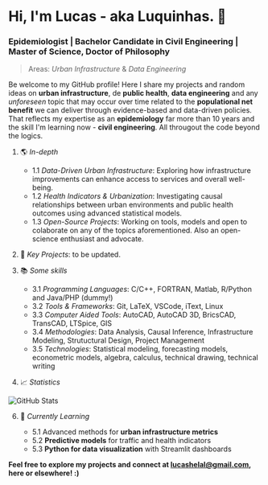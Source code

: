 # Hi, I'm Lucas - aka Luquinhas. 👋

### Epidemiologist | Bachelor Candidate in Civil Engineering | Master of Science, Doctor of Philosophy

> Areas: _Urban Infrastructure_ & _Data Engineering_ 

Be welcome to my GitHub profile! Here I share my projects and random ideas on **urban infrastructure**, de **public health**, **data engineering** and any _unforeseen_ topic that may occur over time related to the __populational net benefit__ we can deliver through evidence-based and data-driven policies. That reflects my expertise as an **epidemiology** far more than 10 years and the skill I'm learning now - **civil engineering**. All througout the code beyond the logics.

1. 🌎 _In-depth_

   + 1.1 _Data-Driven Urban Infrastructure_: Exploring how infrastructure improvements can enhance access to services and overall well-being.
   + 1.2 _Health Indicators & Urbanization_: Investigating causal relationships between urban environments and public health outcomes using advanced statistical models.
   + 1.3 _Open-Source Projects_: Working on tools, models and open to colaborate on any of the topics aforementioned. Also an open-science enthusiast and advocate.

2. 🚀 _Key Projects_: to be updated.


3. 📚 _Some skills_

   + 3.1 _Programming Languages_: C/C++, FORTRAN, Matlab, R/Python and Java/PHP (dummy!)
   + 3.2 _Tools & Frameworks_: Git, LaTeX, VSCode, iText, Linux
   + 3.3 _Computer Aided Tools_: AutoCAD, AutoCAD 3D, BricsCAD, TransCAD, LTSpice, GIS
   + 3.4 _Methodologies_: Data Analysis, Causal Inference, Infrastructure Modeling, Strutuctural Design, Project Management
   + 3.5 _Technologies_: Statistical modeling, forecasting models, econometric models, algebra, calculus, technical drawing, technical writing

4. 📈 _Statistics_

   
![GitHub Stats](https://github-readme-stats.vercel.app/api?username=lucashelal&show_icons=true&theme=dracula)

6. 🌱 _Currently Learning_
   
   + 5.1 Advanced methods for **urban infrastructure metrics**
   + 5.2 **Predictive models** for traffic and health indicators
   + 5.3 **Python for data visualization** with Streamlit dashboards



__Feel free to explore my projects and connect at lucashelal@gmail.com, here or elsewhere! :)__




